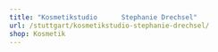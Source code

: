 ```yaml
---
title: "Kosmetikstudio      Stephanie Drechsel"
url: /stuttgart/kosmetikstudio-stephanie-drechsel/
shop: Kosmetik
---
```

